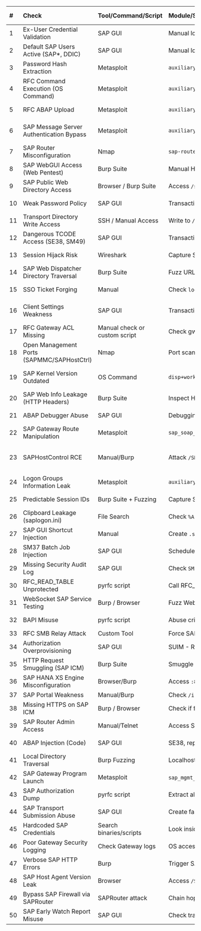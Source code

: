 | # | Check | Tool/Command/Script | Module/Script Details | Inputs Needed | CVE | Expected Positive Result |
|:--|:---|:---|:---|:---|:---|:---|
| 1 | Ex-User Credential Validation | SAP GUI | Manual login attempt | SAP IP, Client ID, Username, Password | None | Successful login |
| 2 | Default SAP Users Active (SAP*, DDIC) | SAP GUI | Manual login attempt | SAP IP, Client ID, SAP*/DDIC with default password | None | Successful login |
| 3 | Password Hash Extraction | Metasploit | `auxiliary/admin/sap/sap_rfc_table_read` | RHOSTS, RPORT=3300, USERNAME, PASSWORD, CLIENT, TABLE=USR02 | None | Hashes dumped |
| 4 | RFC Command Execution (OS Command) | Metasploit | `auxiliary/admin/sap/sap_soap_rfc_exec` | RHOSTS, RPORT=8000, FUNCTION=SXPG_COMMAND_EXECUTE, CMD='whoami', USERNAME, PASSWORD | None | OS command executed |
| 5 | RFC ABAP Upload | Metasploit | `auxiliary/admin/sap/sap_soap_rfc_exec` | FUNCTION=RFC_ABAP_INSTALL_AND_RUN, Code input, USERNAME, PASSWORD | None | ABAP uploaded and executed |
| 6 | SAP Message Server Authentication Bypass | Metasploit | `auxiliary/admin/sap/sap_mgmt_con_bsx_auth_bypass` | RHOSTS, RPORT=3600 | CVE-2010-5326 | Message Server controlled |
| 7 | SAP Router Misconfiguration | Nmap | `sap-router-enum.nse` | IP of SAP Router, Port 3299 | None | Internal SAP systems exposed |
| 8 | SAP WebGUI Access (Web Pentest) | Burp Suite | Manual HTTP testing | URL: `http://<sap_ip>:8000/sap/bc/gui/sap/its/webgui` | None | Login page appears |
| 9 | SAP Public Web Directory Access | Browser / Burp Suite | Access `/sap/public/bc/` | URL: `http://<sap_ip>:8000/sap/public/bc/` | None | Public content visible |
| 10 | Weak Password Policy | SAP GUI | Transaction `RZ10` | Check `login/min_password_lng`, `login/password_expiration_time` | None | Weak values found |
| 11 | Transport Directory Write Access | SSH / Manual Access | Write to `/usr/sap/trans/` | OS access to transport directories | None | Upload possible |
| 12 | Dangerous TCODE Access (SE38, SM49) | SAP GUI | Transaction test | Try running SE38, SM49, SM69 | None | Able to execute OS commands |
| 13 | Session Hijack Risk | Wireshark | Capture SAP traffic | MITM unencrypted session | None | Credentials/sniffed data |
| 14 | SAP Web Dispatcher Directory Traversal | Burp Suite | Fuzz URL paths | `/sap/public/bc/icf_test.htm` traversal | None | Directory content exposed |
| 15 | SSO Ticket Forging | Manual | Check `login/accept_sso2_ticket` parameter | SAP GUI (RZ10) config | None | SSO forgery possible |
| 16 | Client Settings Weakness | SAP GUI | Transaction `SCC4` | Client modifiable flag | None | Full config tampering possible |
| 17 | RFC Gateway ACL Missing | Manual check or custom script | Check gw/acl_rules | SAP Kernel settings | None | Unrestricted program start |
| 18 | Open Management Ports (SAPMMC/SAPHostCtrl) | Nmap | Port scan (50013, 1128) | Target IP and ports | None | Admin control panel access |
| 19 | SAP Kernel Version Outdated | OS Command | `disp+work -version` | Shell access or SAP access | Multiple CVEs if old | Exploitable version found |
| 20 | SAP Web Info Leakage (HTTP Headers) | Burp Suite | Inspect HTTP headers | Via ICM/Web Dispatcher | None | SAP SID, instance, version leak |
| 21 | ABAP Debugger Abuse | SAP GUI | Debugging sessions | Enable debug during login | None | Code/data extraction |
| 22 | SAP Gateway Route Manipulation | Metasploit | `sap_soap_rfc_exec` | Malicious RFC_DEST creation | None | Pivot SAP routes |
| 23 | SAPHostControl RCE | Manual/Burp | Attack `/SMD/HOSTAGENT` endpoints | Port 1128, 1129 | CVE-2020-6287 (RECON) | Remote Code Execution |
| 24 | Logon Groups Information Leak | Metasploit | `auxiliary/scanner/sap/sap_mgmt_con_extract_logon_groups` | RHOSTS, RPORT=3600 | None | SID/Instance Information |
| 25 | Predictable Session IDs | Burp Suite + Fuzzing | Capture SAP Web sessions | Analyze SAP cookies | None | Session hijacking possible |
| 26 | Clipboard Leakage (saplogon.ini) | File Search | Check `%APPDATA%\SAP\Common\` | Local system access | None | IP, username found |
| 27 | SAP GUI Shortcut Injection | Manual | Create `.sap` file | Open shortcut file | None | Execute malicious transaction |
| 28 | SM37 Batch Job Injection | SAP GUI | Schedule jobs | SM37 transaction access | None | OS-level backdoor |
| 29 | Missing Security Audit Log | SAP GUI | Check `SM20` setup | No logging enabled | None | Stealth attack possible |
| 30 | RFC_READ_TABLE Unprotected | pyrfc script | Call RFC_READ_TABLE | Connection credentials | None | Any table data exposed |
| 31 | WebSocket SAP Service Testing | Burp / Browser | Fuzz WebSocket endpoints | SAP Web Dispatcher | None | Info leak / DOS possible |
| 32 | BAPI Misuse | pyrfc script | Abuse critical BAPIs | BAPI_USER_CHANGE / BAPI_COMPANYCODE_GETDETAIL | None | Data manipulation possible |
| 33 | RFC SMB Relay Attack | Custom Tool | Force SAP to connect SMB share | Capture NTLM hashes | None | Credential theft |
| 34 | Authorization Overprovisioning | SAP GUI | SUIM - Role search | User Authorization check | None | Privilege escalation |
| 35 | HTTP Request Smuggling (SAP ICM) | Burp Suite | Smuggle HTTP requests | Custom payloads | None | Response splitting |
| 36 | SAP HANA XS Engine Misconfiguration | Browser/Burp | Access `:80xx` ports | HANA XS default pages | None | DB access |
| 37 | SAP Portal Weakness | Manual/Burp | Check `/irj/portal` leaks | Public SAP Portal URLs | None | Info disclosure |
| 38 | Missing HTTPS on SAP ICM | Burp / Browser | Check if forced HTTPS | ICM configuration | None | Session hijack possible |
| 39 | SAP Router Admin Access | Manual/Telnet | Access SAPRouter control | SAPRouter open | None | Full SAP network access |
| 40 | ABAP Injection (Code) | SAP GUI | SE38, report modification | Upload backdoored ABAP | None | Remote code execution |
| 41 | Local Directory Traversal | Burp Fuzzing | Localhost SAP Web paths | `/sap/public/bc/` | None | Local file disclosure |
| 42 | SAP Gateway Program Launch | Metasploit | `sap_mgmt_con_bsx_auth_bypass` variant | RHOSTS, RPORT=3600 | None | Remote command execution |
| 43 | SAP Authorization Dump | pyrfc script | Extract all user roles | Table AGR_USERS | None | Reconnaissance |
| 44 | SAP Transport Submission Abuse | SAP GUI | Create fake Transport Request | Upload malicious code | None | Persistent RCE |
| 45 | Hardcoded SAP Credentials | Search binaries/scripts | Look inside SAP binaries | OS access | None | Password leaks |
| 46 | Poor Gateway Security Logging | Check Gateway logs | OS access required | Gateway no logging | None | Hidden attacks |
| 47 | Verbose SAP HTTP Errors | Burp | Trigger SAP errors | Look for system info leaks | None | Recon info gathered |
| 48 | SAP Host Agent Version Leak | Browser | Access `/SMD/HOSTAGENT/` | Hostagent info leaked | None | Pivot opportunities |
| 49 | Bypass SAP Firewall via SAPRouter | SAPRouter attack | Chain hops internally | Open router rules | None | Firewall bypass |
| 50 | SAP Early Watch Report Misuse | SAP GUI | Check transaction `ST03N` | System workload analysis | None | Resource enumeration |
